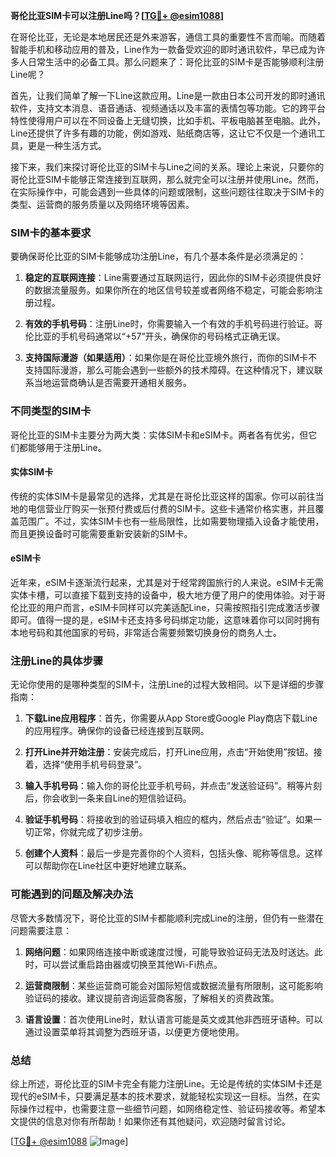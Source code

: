 **哥伦比亚SIM卡可以注册Line吗？[[TG💪+ @esim1088](https://t.me/s/esim1088)]**

在哥伦比亚，无论是本地居民还是外来游客，通信工具的重要性不言而喻。而随着智能手机和移动应用的普及，Line作为一款备受欢迎的即时通讯软件，早已成为许多人日常生活中的必备工具。那么问题来了：哥伦比亚的SIM卡是否能够顺利注册Line呢？

首先，让我们简单了解一下Line这款应用。Line是一款由日本公司开发的即时通讯软件，支持文本消息、语音通话、视频通话以及丰富的表情包等功能。它的跨平台特性使得用户可以在不同设备上无缝切换，比如手机、平板电脑甚至电脑。此外，Line还提供了许多有趣的功能，例如游戏、贴纸商店等，这让它不仅是一个通讯工具，更是一种生活方式。

接下来，我们来探讨哥伦比亚的SIM卡与Line之间的关系。理论上来说，只要你的哥伦比亚SIM卡能够正常连接到互联网，那么就完全可以注册并使用Line。然而，在实际操作中，可能会遇到一些具体的问题或限制，这些问题往往取决于SIM卡的类型、运营商的服务质量以及网络环境等因素。

### SIM卡的基本要求

要确保哥伦比亚的SIM卡能够成功注册Line，有几个基本条件是必须满足的：

1. **稳定的互联网连接**：Line需要通过互联网运行，因此你的SIM卡必须提供良好的数据流量服务。如果你所在的地区信号较差或者网络不稳定，可能会影响注册过程。
   
2. **有效的手机号码**：注册Line时，你需要输入一个有效的手机号码进行验证。哥伦比亚的手机号码通常以“+57”开头，确保你的号码格式正确无误。

3. **支持国际漫游（如果适用）**：如果你是在哥伦比亚境外旅行，而你的SIM卡不支持国际漫游，那么可能会遇到一些额外的技术障碍。在这种情况下，建议联系当地运营商确认是否需要开通相关服务。

### 不同类型的SIM卡

哥伦比亚的SIM卡主要分为两大类：实体SIM卡和eSIM卡。两者各有优劣，但它们都能够用于注册Line。

#### 实体SIM卡

传统的实体SIM卡是最常见的选择，尤其是在哥伦比亚这样的国家。你可以前往当地的电信营业厅购买一张预付费或后付费的SIM卡。这些卡通常价格实惠，并且覆盖范围广。不过，实体SIM卡也有一些局限性，比如需要物理插入设备才能使用，而且更换设备时可能需要重新安装新的SIM卡。

#### eSIM卡

近年来，eSIM卡逐渐流行起来，尤其是对于经常跨国旅行的人来说。eSIM卡无需实体卡槽，可以直接下载到支持的设备中，极大地方便了用户的使用体验。对于哥伦比亚的用户而言，eSIM卡同样可以完美适配Line，只需按照指引完成激活步骤即可。值得一提的是，eSIM卡还支持多号码绑定功能，这意味着你可以同时拥有本地号码和其他国家的号码，非常适合需要频繁切换身份的商务人士。

### 注册Line的具体步骤

无论你使用的是哪种类型的SIM卡，注册Line的过程大致相同。以下是详细的步骤指南：

1. **下载Line应用程序**：首先，你需要从App Store或Google Play商店下载Line的应用程序。确保你的设备已经连接到互联网。

2. **打开Line并开始注册**：安装完成后，打开Line应用，点击“开始使用”按钮。接着，选择“使用手机号码登录”。

3. **输入手机号码**：输入你的哥伦比亚手机号码，并点击“发送验证码”。稍等片刻后，你会收到一条来自Line的短信验证码。

4. **验证手机号码**：将接收到的验证码填入相应的框内，然后点击“验证”。如果一切正常，你就完成了初步注册。

5. **创建个人资料**：最后一步是完善你的个人资料，包括头像、昵称等信息。这样可以帮助你在Line社区中更好地建立联系。

### 可能遇到的问题及解决办法

尽管大多数情况下，哥伦比亚的SIM卡都能顺利完成Line的注册，但仍有一些潜在问题需要注意：

1. **网络问题**：如果网络连接中断或速度过慢，可能导致验证码无法及时送达。此时，可以尝试重启路由器或切换至其他Wi-Fi热点。

2. **运营商限制**：某些运营商可能会对国际短信或数据流量有所限制，这可能影响验证码的接收。建议提前咨询运营商客服，了解相关的资费政策。

3. **语言设置**：首次使用Line时，默认语言可能是英文或其他非西班牙语种。可以通过设置菜单将其调整为西班牙语，以便更方便地使用。

### 总结

综上所述，哥伦比亚的SIM卡完全有能力注册Line。无论是传统的实体SIM卡还是现代的eSIM卡，只要满足基本的技术要求，就能轻松实现这一目标。当然，在实际操作过程中，也需要注意一些细节问题，如网络稳定性、验证码接收等。希望本文提供的信息对你有所帮助！如果你还有其他疑问，欢迎随时留言讨论。

[[TG💪+ @esim1088](https://t.me/s/esim1088) ![Image](https://i.postimg.cc/4NQfJmqS/Snipaste-2025-05-13-00-14-12.png)]